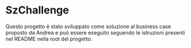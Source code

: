 # SzChallenge

Questo progetto è stato sviluppato come soluzione al business case proposto da Andrea e può essere eseguito seguendo le istruzioni presenti nel README nella root del progetto.

